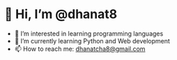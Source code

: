 <h1> 👋 Hi, I’m @dhanat8</h1>

- 👀 I’m interested in learning programming languages
- 🌱 I’m currently learning Python and Web development
- 📫 How to reach me: dhanatcha8@gmail.com


